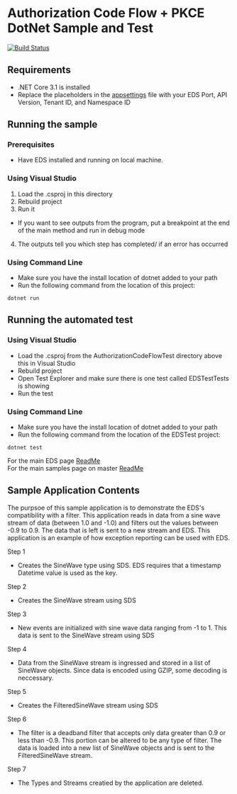 # Authorization Code Flow + PKCE DotNet Sample and Test

[![Build Status](https://dev.azure.com/osieng/engineering/_apis/build/status/product-readiness/OCS/Auth_PKCE_DotNet?branchName=master)](https://dev.azure.com/osieng/engineering/_build/latest?definitionId=863&branchName=master)


## Requirements

- .NET Core 3.1 is installed
- Replace the placeholders in the [appsettings](appsettings.json) file with your EDS Port, API Version, Tenant ID, and Namespace ID


## Running the sample

### Prerequisites  

- Have EDS installed and running on local machine.

### Using Visual Studio

1. Load the .csproj in this directory
2. Rebuild project
3. Run it

- If you want to see outputs from the program, put a breakpoint at the end of the main method and run in debug mode

4. The outputs tell you which step has completed/ if an error has occurred 

### Using Command Line

- Make sure you have the install location of dotnet added to your path
- Run the following command from the location of this project:

```shell
dotnet run
```

## Running the automated test

### Using Visual Studio

- Load the .csproj from the AuthorizationCodeFlowTest directory above this in Visual Studio
- Rebuild project
- Open Test Explorer and make sure there is one test called EDSTestTests is showing
- Run the test

### Using Command Line

- Make sure you have the install location of dotnet added to your path
- Run the following command from the location of the EDSTest project:

```shell
dotnet test
```

For the main EDS page [ReadMe](https://osisoft.github.io/Edge-Data-Store-Docs/V1/)  
For the main samples page on master [ReadMe](https://github.com/osisoft/OSI-Samples)


## Sample Application Contents

The purpsoe of this sample application is to demonstrate the EDS's compatibility with a filter. This application reads in data from a 
sine wave stream of data (between 1.0 and -1.0) and filters out the values between -0.9 to 0.9. The data that is left is sent to a 
new stream and EDS. This application is an example of how exception reporting can be used with EDS.

Step 1
- Creates the SineWave type using SDS. EDS requires that a timestamp Datetime value is used as the key.

Step 2
- Creates the SineWave stream using SDS

Step 3
- New events are initialized with sine wave data ranging from -1 to 1. This data is sent to the SineWave stream using SDS

Step 4
- Data from the SineWave stream is ingressed and stored in a list of SineWave objects. Since data is encoded using GZIP, some decoding is neccessary.

Step 5
- Creates the FilteredSineWave stream using SDS

Step 6
- The filter is a deadband filter that accepts only data greater than 0.9 or less than -0.9. This portion can be altered to 
be any type of filter. The data is loaded into a new list of SineWave objects and is sent to the FilteredSineWave stream.

Step 7
- The Types and Streams creatied by the application are deleted.


